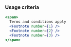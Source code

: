 ### Usage criteria

```jsx
<span>
  Terms and conditions apply
  <Footnote number={1} />
  <Footnote number={2} />
  <Footnote number={3} />
</span>
```
